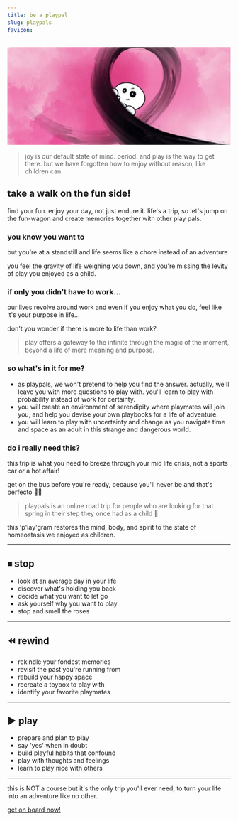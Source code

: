 ```yaml
---
title: be a playpal
slug: playpals
favicon: 
---
```


![assets/images/playpen.jpeg](assets/images/playpen.jpg)

> joy is our default state of mind. period. and play is the way to get there. but we have forgotten how to enjoy without reason, like children can.

## take a walk on the fun side!
find your fun. enjoy your day, not just endure it. life's a trip, so let's jump on the fun-wagon and create memories together with other play pals.

### you know you want to
but you're at a standstill and life seems like a chore instead of an adventure

you feel the gravity of life weighing you down, and you're missing the levity of play you enjoyed as a child.

### if only you didn't have to work...
our lives revolve around work and even if you enjoy what you do, feel like it's your purpose in life...

don't you wonder if there is more to life than work?

> play offers a gateway to the infinite through the magic of the moment, beyond a life of mere meaning and purpose.

### so what's in it for me?
- as playpals, we won't pretend to help you find the answer. actually, we'll leave you with more questions to play with. you'll learn to play with probability instead of work for certainty.
- you will create an environment of serendipity where playmates will join you, and help you devise your own playbooks for a life of adventure. 
- you will learn to play with uncertainty and change as you navigate time and space as an adult in this strange and dangerous world.

### do i really need this?
this trip is what you need to breeze through your mid life crisis, not a sports car or a hot affair!

get on the bus before you're ready, because you'll never be and that's perfecto 🤌🏽

> playpals is an online road trip for people who are looking for that spring in their step they once had as a child 🥳

this 'p'lay'gram restores the mind, body, and spirit to the state of homeostasis we enjoyed as children.

---
## ⏹ stop

- look at an average day in your life
- discover what's holding you back
- decide what you want to let go
- ask yourself why you want to play
- stop and smell the roses

---
## ⏪ rewind

- rekindle your fondest memories
- revisit the past you're running from
- rebuild your happy space
- recreate a toybox to play with
- identify your favorite playmates

---
## ▶️ play

- prepare and plan to play
- say 'yes' when in doubt
- build playful habits that confound
- play with thoughts and feelings
- learn to play nice with others

---
this is NOT a course but it's the only trip you'll ever need, to turn your life into an adventure like no other. 

[get on board now!](https://reddy2go.com/playpals)